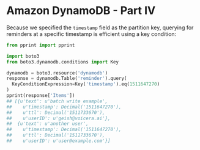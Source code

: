 # Amazon DynamoDB - Part IV

Because we specified the `timestamp` field as the partition key, querying
for reminders at a specific timestamp is efficient using a key condition:

```python
from pprint import pprint

import boto3
from boto3.dynamodb.conditions import Key

dynamodb = boto3.resource('dynamodb')
response = dynamodb.Table('reminder').query(
  KeyConditionExpression=Key('timestamp').eq(1511647270)
)
pprint(response['Items'])
## [{u'text': u'batch write example',
##    u'timestamp': Decimal('1511647270'),
##    u'ttl': Decimal('1511733670'),
##    u'userID': u'geish@voicera.ai'},
##  {u'text': u'another user',
##    u'timestamp': Decimal('1511647270'),
##    u'ttl': Decimal('1511733670'),
##    u'userID': u'user@example.com'}]
```
